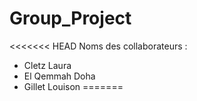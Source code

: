 # Group_Project
<<<<<<< HEAD
Noms des collaborateurs : 
- Cletz Laura  
- El Qemmah Doha 
- Gillet Louison 
=======
